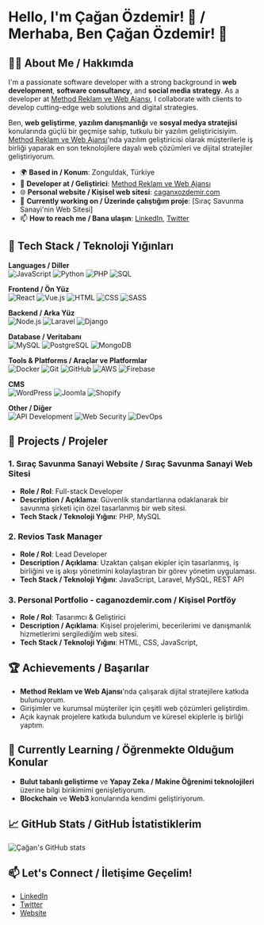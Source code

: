 # Hello, I'm Çağan Özdemir! 👋 / Merhaba, Ben Çağan Özdemir! 👋

## 👨‍💻 About Me / Hakkımda
I'm a passionate software developer with a strong background in **web development**, **software consultancy**, and **social media strategy**. As a developer at [Method Reklam ve Web Ajansı](https://www.method.com), I collaborate with clients to develop cutting-edge web solutions and digital strategies.

Ben, **web geliştirme**, **yazılım danışmanlığı** ve **sosyal medya stratejisi** konularında güçlü bir geçmişe sahip, tutkulu bir yazılım geliştiricisiyim. [Method Reklam ve Web Ajansı](https://www.method.com)'nda yazılım geliştiricisi olarak müşterilerle iş birliği yaparak en son teknolojilere dayalı web çözümleri ve dijital stratejiler geliştiriyorum.

- 🌍 **Based in / Konum**: Zonguldak, Türkiye
- 💼 **Developer at / Geliştirici**: [Method Reklam ve Web Ajansı](https://www.method.com)
- 🌐 **Personal website / Kişisel web sitesi**: [caganxozdemir.com](https://caganxozdemir.com)
- 🔭 **Currently working on / Üzerinde çalıştığım proje**: [Sıraç Savunma Sanayi'nin Web Sitesi]
- 📫 **How to reach me / Bana ulaşın**: [LinkedIn](https://www.linkedin.com/in/caganozdemir), [Twitter](https://twitter.com/negsyz)

## 🚀 Tech Stack / Teknoloji Yığınları

**Languages / Diller**  
![JavaScript](https://img.shields.io/badge/-JavaScript-F7DF1E?style=flat-square&logo=javascript&logoColor=black) ![Python](https://img.shields.io/badge/-Python-3776AB?style=flat-square&logo=python&logoColor=white) ![PHP](https://img.shields.io/badge/-PHP-777BB4?style=flat-square&logo=php&logoColor=white) ![SQL](https://img.shields.io/badge/-SQL-4479A1?style=flat-square&logo=postgresql&logoColor=white)

**Frontend / Ön Yüz**  
![React](https://img.shields.io/badge/-React-61DAFB?style=flat-square&logo=react&logoColor=black) ![Vue.js](https://img.shields.io/badge/-Vue.js-4FC08D?style=flat-square&logo=vue.js&logoColor=white) ![HTML](https://img.shields.io/badge/-HTML-E34F26?style=flat-square&logo=html5&logoColor=white) ![CSS](https://img.shields.io/badge/-CSS-1572B6?style=flat-square&logo=css3&logoColor=white) ![SASS](https://img.shields.io/badge/-SASS-CC6699?style=flat-square&logo=sass&logoColor=white)

**Backend / Arka Yüz**  
![Node.js](https://img.shields.io/badge/-Node.js-339933?style=flat-square&logo=node.js&logoColor=white) ![Laravel](https://img.shields.io/badge/-Laravel-FF2D20?style=flat-square&logo=laravel&logoColor=white) ![Django](https://img.shields.io/badge/-Django-092E20?style=flat-square&logo=django&logoColor=white)

**Database / Veritabanı**  
![MySQL](https://img.shields.io/badge/-MySQL-4479A1?style=flat-square&logo=mysql&logoColor=white) ![PostgreSQL](https://img.shields.io/badge/-PostgreSQL-4169E1?style=flat-square&logo=postgresql&logoColor=white) ![MongoDB](https://img.shields.io/badge/-MongoDB-47A248?style=flat-square&logo=mongodb&logoColor=white)

**Tools & Platforms / Araçlar ve Platformlar**  
![Docker](https://img.shields.io/badge/-Docker-2496ED?style=flat-square&logo=docker&logoColor=white) ![Git](https://img.shields.io/badge/-Git-F05032?style=flat-square&logo=git&logoColor=white) ![GitHub](https://img.shields.io/badge/-GitHub-181717?style=flat-square&logo=github&logoColor=white) ![AWS](https://img.shields.io/badge/-AWS-232F3E?style=flat-square&logo=amazon-aws&logoColor=white) ![Firebase](https://img.shields.io/badge/-Firebase-FFCA28?style=flat-square&logo=firebase&logoColor=black)

**CMS**  
![WordPress](https://img.shields.io/badge/-WordPress-21759B?style=flat-square&logo=wordpress&logoColor=white) ![Joomla](https://img.shields.io/badge/-Joomla-5091CD?style=flat-square&logo=joomla&logoColor=white) ![Shopify](https://img.shields.io/badge/-Shopify-7AB55C?style=flat-square&logo=shopify&logoColor=white)

**Other / Diğer**  
![API Development](https://img.shields.io/badge/-API%20Development-00897B?style=flat-square&logo=fastapi&logoColor=white) ![Web Security](https://img.shields.io/badge/-Web%20Security-003545?style=flat-square&logo=vercel&logoColor=white) ![DevOps](https://img.shields.io/badge/-DevOps-CC3D38?style=flat-square&logo=devops&logoColor=white)

## 🔧 Projects / Projeler

### 1. Sıraç Savunma Sanayi Website / Sıraç Savunma Sanayi Web Sitesi
- **Role / Rol**: Full-stack Developer
- **Description / Açıklama**: Güvenlik standartlarına odaklanarak bir savunma şirketi için özel tasarlanmış bir web sitesi.
- **Tech Stack / Teknoloji Yığını**: PHP, MySQL

### 2. Revios Task Manager
- **Role / Rol**: Lead Developer
- **Description / Açıklama**: Uzaktan çalışan ekipler için tasarlanmış, iş birliğini ve iş akışı yönetimini kolaylaştıran bir görev yönetim uygulaması.
- **Tech Stack / Teknoloji Yığını**: JavaScript, Laravel, MySQL, REST API

### 3. Personal Portfolio - caganozdemir.com / Kişisel Portföy
- **Role / Rol**: Tasarımcı & Geliştirici
- **Description / Açıklama**: Kişisel projelerimi, becerilerimi ve danışmanlık hizmetlerimi sergilediğim web sitesi.
- **Tech Stack / Teknoloji Yığını**: HTML, CSS, JavaScript, 

## 🏆 Achievements / Başarılar
- **Method Reklam ve Web Ajansı**'nda çalışarak dijital stratejilere katkıda bulunuyorum.
- Girişimler ve kurumsal müşteriler için çeşitli web çözümleri geliştirdim.
- Açık kaynak projelere katkıda bulundum ve küresel ekiplerle iş birliği yaptım.

## 🌱 Currently Learning / Öğrenmekte Olduğum Konular
- **Bulut tabanlı geliştirme** ve **Yapay Zeka / Makine Öğrenimi teknolojileri** üzerine bilgi birikimimi genişletiyorum.
- **Blockchain** ve **Web3** konularında kendimi geliştiriyorum.

## 📈 GitHub Stats / GitHub İstatistiklerim
![Çağan's GitHub stats](https://github-readme-stats.vercel.app/api?username=negsyz&show_icons=true&theme=radical)

## 📫 Let's Connect / İletişime Geçelim!
- [LinkedIn](https://www.linkedin.com/in/caganozdemir)
- [Twitter](https://twitter.com/negsyz)
- [Website](https://caganxozdemir.com.tr)
